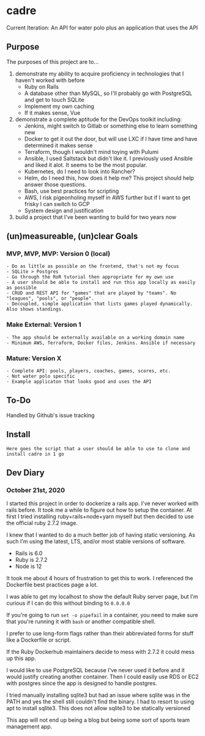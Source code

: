 # cadre
Current Iteration: An API for water polo plus an application that uses the API

## Purpose
The purposes of this project are to...
1. demonstrate my ability to acquire proficiency in technologies that I haven't worked with before
    - Ruby on Rails
    - A database other than MySQL, so I'll probably go with PostgreSQL and get to touch SQLite
    - Implement my own caching
    - If it makes sense, Vue
2. demonstrate a complete aptitude for the DevOps toolkit including:
    - Jenkins, might switch to Gitlab or something else to learn something new
    - Docker to get it out the door, but will use LXC if I have time and have determined it makes sense
    - Terraform, though I wouldn't mind toying with Pulumi
    - Ansible, I used Saltstack but didn't like it. I previously used Ansible and liked it alot. It seems to be the most popular.
    - Kubernetes, do I need to look into Rancher?
    - Helm, do I need this, how does it help me? This project should help answer those questions.
    - Bash, use best practices for scripting
    - AWS, I risk pigeonholing myself in AWS further but if I want to get frisky I can switch to GCP
    - System design and justification
3. build a project that I've been wanting to build for two years now 

## (un)measureable, (un)clear Goals
### MVP, MVP, MVP: Version 0 (local)
    - Do as little as possible on the frontend, that's not my focus
    - SQLite > Postgres
    - Go through the RoR tutorial then appropriate for my own use
    - A user should be able to install and run this app locally as easily as possible
    - CRUD and REST API for "games" that are played by "teams". No "leagues", "pools", or "people".
    - Decoupled, simple application that lists games played dynamically. Also shows standings.
### Make External: Version 1
    - The app should be externally available on a working domain name
    - Minimum AWS, Terraform, Docker files, Jenkins. Ansible if necessary
### Mature: Version X
    - Complete API: pools, players, coaches, games, scores, etc.
    - Not water polo specific
    - Example applicaton that looks good and uses the API

## To-Do
Handled by Github's issue tracking

## Install
```
Here goes the script that a user should be able to use to clone and install cadre in 1 go
```

## Dev Diary

### October 21st, 2020
I started this project in order to dockerize a rails app. I've never worked with rails before. It took me a while to figure out how to setup the container. At first I tried installing ruby+rails+node+yarn myself but then decided to use the official ruby 2.7.2 image.

I knew that I wanted to do a much better job of having static versioning. As such I'm using the latest, LTS, and/or most stable versions of software.
- Rails is 6.0
- Ruby is 2.7.2
- Node is 12

It took me about 4 hours of frustration to get this to work. I referenced the Dockerfile best practices page a lot.

I was able to get my localhost to show the default Ruby server page, but I'm curious if I can do this without binding to `0.0.0.0`

If you're going to run `set -o pipefail` in a container, you need to make sure that you're running it with `bash` or another compatible shell.

I prefer to use long-form flags rather than their abbreviated forms for stuff like a Dockerfile or script.

If the Ruby Dockerhub maintainers decide to mess with 2.7.2 it could mess up this app.

I would like to use PostgreSQL because I've never used it before and it would justify creating another container. Then I could easily use RDS or EC2 with postgres since the app is designed to handle postgres.

I tried manually installing sqlite3 but had an issue where sqlite was in the PATH and yes the shell still couldn't find the binary. I had to resort to using apt to install sqlite3. This does not allow sqlite3 to be statically versioned

This app will not end up being a blog but being some sort of sports team management app.
